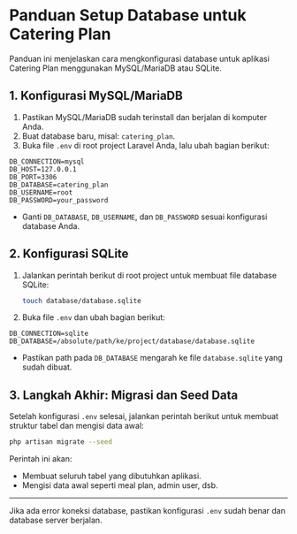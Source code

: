 # Panduan Setup Database untuk Catering Plan

Panduan ini menjelaskan cara mengkonfigurasi database untuk aplikasi Catering Plan menggunakan MySQL/MariaDB atau SQLite.

## 1. Konfigurasi MySQL/MariaDB

1. Pastikan MySQL/MariaDB sudah terinstall dan berjalan di komputer Anda.
2. Buat database baru, misal: `catering_plan`.
3. Buka file `.env` di root project Laravel Anda, lalu ubah bagian berikut:

```
DB_CONNECTION=mysql
DB_HOST=127.0.0.1
DB_PORT=3306
DB_DATABASE=catering_plan
DB_USERNAME=root
DB_PASSWORD=your_password
```

- Ganti `DB_DATABASE`, `DB_USERNAME`, dan `DB_PASSWORD` sesuai konfigurasi database Anda.

## 2. Konfigurasi SQLite

1. Jalankan perintah berikut di root project untuk membuat file database SQLite:

   ```bash
   touch database/database.sqlite
   ```

2. Buka file `.env` dan ubah bagian berikut:

```
DB_CONNECTION=sqlite
DB_DATABASE=/absolute/path/ke/project/database/database.sqlite
```

- Pastikan path pada `DB_DATABASE` mengarah ke file `database.sqlite` yang sudah dibuat.

## 3. Langkah Akhir: Migrasi dan Seed Data

Setelah konfigurasi `.env` selesai, jalankan perintah berikut untuk membuat struktur tabel dan mengisi data awal:

```bash
php artisan migrate --seed
```

Perintah ini akan:
- Membuat seluruh tabel yang dibutuhkan aplikasi.
- Mengisi data awal seperti meal plan, admin user, dsb.

---

Jika ada error koneksi database, pastikan konfigurasi `.env` sudah benar dan database server berjalan. 